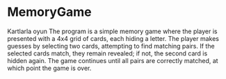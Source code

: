 # MemoryGame
 Kartlarla oyun
The program is a simple memory game where the player is presented with a 4x4 grid of cards, each hiding a letter. The player makes guesses by selecting two cards, attempting to find matching pairs. If the selected cards match, they remain revealed; if not, the second card is hidden again. The game continues until all pairs are correctly matched, at which point the game is over.
